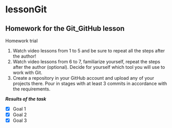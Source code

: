 # lessonGit
## Homework for the Git_GitHub lesson

Homework trial

1. Watch video lessons from 1 to 5 and be sure to repeat all the steps after the author!
2. Watch video lessons from 6 to 7, familiarize yourself, repeat the steps after the author (optional). Decide for yourself which tool you will use to work with Git.
3. Create a repository in your GitHub account and upload any of your projects there. Pour in stages with at least 3 commits in accordance with the requirements.

***Results of the task***
- [x] Goal 1
- [x] Goal 2
- [x] Goal 3
